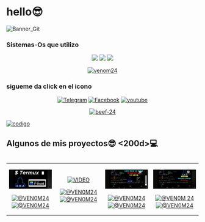# hello😎

![Banner_Git]( https://i.ibb.co/5R3Gm9M/Sin-t-tulo57.png) </a>
### Sistemas-Os que utilizo
<p align="center">
<img  src="https://img.shields.io/badge/linux-black?style=for-the-badge&logo=linux">
<img  src="https://img.shields.io/badge/kalilinux-black?style=for-the-badge&logo=kalilinux&logoColor=00ffff">
<img  src="https://img.shields.io/badge/ubuntu-black?style=for-the-badge&logo=ubuntu">
</p>

<p align="center"><a href="https://github.com/venom-24"><img title="venom24" src="https://github-readme-stats.vercel.app/api?username=venom-24&show_icons=true&include_all_commits=true&theme=tokyonight&cache_seconds=3200"></a> </p>


### sigueme da click en el icono
<p align="center">
<a href=https://t.me/Vnom24><img title="Telegram" src="https://img.shields.io/badge/Telegram-black?style=for-the-badge&logo=telegram"></a>
<a href=https://www.facebook.com/Venom24termuxavanzado><img title="Facebook" src="https://img.shields.io/badge/Fanpage-black?style=for-the-badge&logo=Facebook"></a>
<a href="https://www.youtube.com/c/Venom24Termux"><img title="youtube" src="https://img.shields.io/badge/YouTube-VeNOM24-red?style=for-the-badge&logo=Youtube"></a>
</p>


<p align="center">
<a href="https://github.com/venom-24/beef-24"><img title="beef-24" src="https://github-readme-stats.vercel.app/api/pin/?username=venom-24&repo=beef-24&theme=radical"></a>
</p>
<a href="https://github.com/venom-24/codigo"><img title="codigo" src="https://github-readme-stats.vercel.app/api/pin/?username=venom-24&repo=codigo&theme=radical"></a>
</p>



<div id="proyectos">                                 
  <h2 >Algunos de mis proyectos😎 <200d>💻</h2>                                                    <table align="left" >   
    <tr border="none">
  <td width="25%" align="center">
    <p align="center">                                  
    <a href="https://youtu.be/58pj4GEncYM?si=FiG-mCdsXzpTS8ig" title="Go to Source">                           
<img align="center" width=100% src="https://raw.githubusercontent.com/venom-24/venom-24/main/img/install_termux_fdroid.webp"   alt="VIDEO" /></a>
      </p>
    <p align="center">                                      
      <a href="https://youtu.be/58pj4GEncYM?si=FiG-mCdsXzpTS8ig" target="blank"><img align="center" src="https://img.shields.io/badge/YouTube-FF0000?style=for-the-badge&logo=youtube&logoColor=white" alt="@VEN0M24"  /></a>                                                <a href="https://github.com/venom-24" target="blank"><img align="center" src="https://img.shields.io/badge/GitHub-100000?style=for-the-badge&logo=github&
logoColor=white" alt="@VEN0M24" /></a>
    </p>
</td>


<td width="25%" align="center"> 
  <p align="center">
     <a href="https://youtu.be/zm5nGh2PPBI?si=SFpFPoLLzFe52fMe" title="Go to Source">                           
<img align="center" width=100% src="https://raw.githubusercontent.com/venom24/venom24/main/img/termux_primeros_pasos.webp"   alt="VIDEO" /></a>           
  </p>  <p align="center">                                    
<a href="https://youtu.be/zm5nGh2PPBI?si=SFpFPoLLzFe52fMe" target="blank"><img align="center" src="https://img.shields.io/badge/YouTube-FF0000?style=forthebadge&logo=youtube&logoColor=white" alt="@VEN0M24"  /></a>                          <a href="https://github.com/venom-24" target="blank"><img align="center" src="https://img.shields.io/badge/GitHub-100000?style=forthebadge&logo=github&logoColor=white" alt="@VEN0M24" /></a>                   
  </p>                                           
</td>

<td width="25%" align="center">                      
  <p align="center">                                   
    <a href="https://youtu.be/v6rsSs-B7mA?si=zIjZQOV3o3z_-R0J" title="Go to Source">                             <img align="center" width=100% src="https://raw.githubusercontent.com/venom-24/venom-24/main/img/termux_login.webp"   alt="VIDEO" /></a>                     </p>                                               <p align="center">                                       <a href="https://youtu.be/v6rsSs-B7mA?si=zIjZQOV3o3z_-R0J" target="blank"><img align="center" src="https://img.shields.io/badge/YouTube-FF0000?style=for-the-badge&logo=youtube&logoColor=white" alt="@VEN0M24"  /></a>                                                <a href="https://github.com/venom-24" target="blank"><img align="center" src="https://img.shields.io/badge/GitHub-100000?style=for-the-badge&logo=github&logoColor=white" alt="@VEN0M24" /></a>                   </p>                                             </td>

<td width="25%" align="center">                        <p align="center">                                    <a href="https://youtu.be/W1eD-tJEt0E?si=eASeUpkI8EXDet81" title="Go to Source">                             <img align="center" width=100% src="https://raw.githubusercontent.com/venom-24/venom-24/main/img/ataque_ddos_sql.webp"   alt="VIDEO" /></a>                  </p>                                               <p align="center">                                       <a href="https://youtu.be/W1eD-tJEt0E?si=eASeUpkI8EXDet81" target="blank"><img align="center" src="https://img.shields.io/badge/YouTube-FF0000?style=fo
r-the-badge&logo=youtube&logoColor=white" alt="@VEN0M
24"  /></a>
      <a href="ttps://github.com/venom-24" target="blank"><img align="center" src="https://img.shields.io/badge/GitHub-100000?style=for-the-badge&logo=github&logoColor=white" alt="@VEN0M24" /></a>                    </p>                                    </td>

</tr>                                                </table>                                               </div>                                               <br>                                               <br><br>                                             <br>                                                 <br><br><br>                                         <br><br>  

